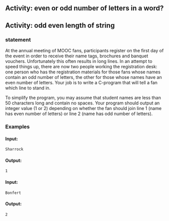 ## Activity: even or odd number of letters in a word?

## Activity: odd even length of string
### statement
At the annual meeting of MOOC fans, participants register on the first day of the event in order to receive their name tags, brochures and banquet vouchers. Unfortunately this often results in long lines. In an attempt to speed things up, there are now two people working the registration desk: one person who has the registration materials for those fans whose names contain an odd number of letters, the other for those whose names have an even number of letters. Your job is to write a C-program that will tell a fan which line to stand in.

To simplify the program, you may assume that student names are less than 50 characters long and contain no spaces. Your program should output an integer value (1 or 2) depending on whether the fan should join line 1 (name has even number of letters) or line 2 (name has odd number of letters).

### Examples

#### Input:

    Sharrock

#### Output:

    1

#### Input:

    Bonfert

#### Output:

    2

